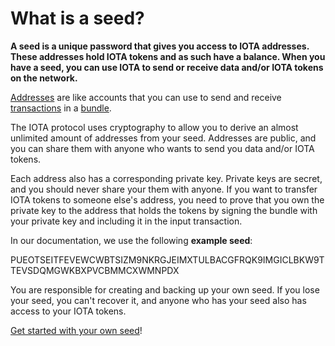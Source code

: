 # What is a seed?

**A seed is a unique password that gives you access to IOTA addresses. These addresses hold IOTA tokens and as such have a balance. When you have a seed, you can use IOTA to send or receive data and/or IOTA tokens on the network.**

[Addresses](root://iota-basics/0.1/concepts/addresses-and-signatures.md) are like  accounts that you can use to send and receive [transactions](../introduction/what-is-a-transaction.md) in a [bundle](../introduction/what-is-a-bundle.md).

The IOTA protocol uses cryptography to allow you to derive an almost unlimited amount of addresses from your seed. Addresses are public, and you can share them with anyone who wants to send you data and/or IOTA tokens.

Each address also has a corresponding private key. Private keys are secret, and you should never share your them with anyone. If you want to transfer IOTA tokens to someone else's address, you need to prove that you own the private key to the address that holds the tokens by signing the bundle with your private key and including it in the input transaction.

In our documentation, we use the following **example seed**:

PUEOTSEITFEVEWCWBTSIZM9NKRGJEIMXTULBACGFRQK9IMGICLBKW9TTEVSDQMGWKBXPVCBMMCXWMNPDX

You are responsible for creating and backing up your own seed. If you lose your seed, you can't recover it, and anyone who has your seed also has access to your IOTA tokens.

[Get started with your own seed](../tutorials/get-started.md)!
